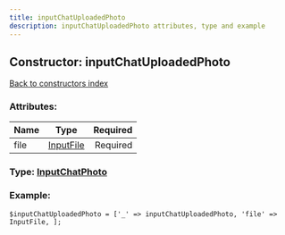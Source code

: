 ```yaml
---
title: inputChatUploadedPhoto
description: inputChatUploadedPhoto attributes, type and example
---
```

## Constructor: inputChatUploadedPhoto  
[Back to constructors index](index.md)



### Attributes:

| Name     |    Type       | Required |
|----------|:-------------:|---------:|
|file|[InputFile](../types/InputFile.md) | Required|



### Type: [InputChatPhoto](../types/InputChatPhoto.md)


### Example:

```
$inputChatUploadedPhoto = ['_' => inputChatUploadedPhoto, 'file' => InputFile, ];
```